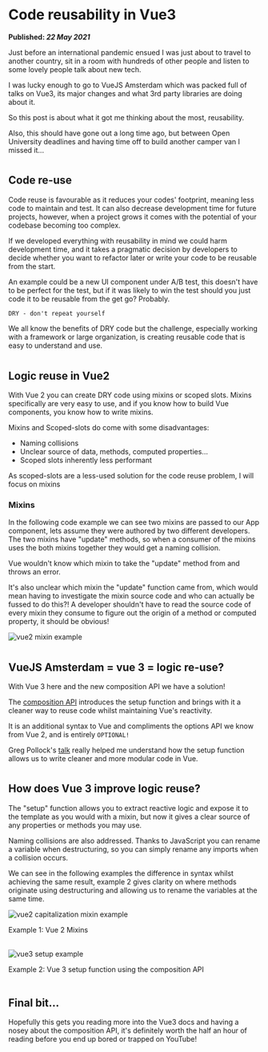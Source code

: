 # Code reusability in Vue3

__Published: *22 May 2021*__

Just before an international pandemic ensued I was just about to travel to another country, sit in a room with hundreds of other people and listen to some lovely people talk about new tech.

I was lucky enough to go to VueJS Amsterdam which was packed full of talks on Vue3, its major changes and what 3rd party libraries are doing about it.

So this post is about what it got me thinking about the most, reusability.

Also, this should have gone out a long time ago, but between Open University deadlines and having time off to build another camper van I missed it...

#
## Code re-use

Code reuse is favourable as it reduces your codes' footprint, meaning less code to maintain and test. It can also decrease development time for future projects, however, when a project grows it comes with the potential of your codebase becoming too complex.

If we developed everything with reusability in mind we could harm development time, and it takes a pragmatic decision by developers to decide whether you want to refactor later or write your code to be reusable from the start.

An example could be a new UI component under A/B test, this doesn't have to be perfect for the test, but if it was likely to win the test should you just code it to be reusable from the get go? Probably.

```markdown
DRY - don't repeat yourself
```

We all know the benefits of DRY code but the challenge, especially working with a framework or large organization, is creating reusable code that is easy to understand and use.

#
## Logic reuse in Vue2

With Vue 2 you can create DRY code using mixins or scoped slots.
Mixins specifically are very easy to use, and if you know how to build Vue components, you know how to write mixins.

Mixins and Scoped-slots do come with some disadvantages:

- Naming collisions
- Unclear source of data, methods, computed properties...
- Scoped slots inherently less performant

As scoped-slots are a less-used solution for the code reuse problem, I will focus on mixins

### Mixins

In the following code example we can see two mixins are passed to our App component, lets assume they were authored by two different developers. The two mixins have "update" methods, so when a consumer of the mixins uses the both mixins together they would get a naming collision.

Vue wouldn't know which mixin to take the "update" method from and throws an error.

It's also unclear which mixin the "update" function came from, which would mean having to investigate the mixin source code and who can actually be fussed to do this?! A developer shouldn't have to read the source code of every mixin they consume to figure out the origin of a method or computed property, it should be obvious!
 
<img src="/img/vue2-mixin-example.png"
     alt="vue2 mixin example"
     class="reactive-img" />

#
## VueJS Amsterdam = vue 3 = logic re-use?

With Vue 3 here and the new composition API we have a solution!

The [composition API](https://v3.vuejs.org/guide/composition-api-introduction.html#summary) introduces the setup function and brings with it a cleaner way to reuse code whilst maintaining Vue's reactivity.

It is an additional syntax to Vue and compliments the options API we know from Vue 2, and is entirely `OPTIONAL!`

Greg Pollock's [talk](https://www.youtube.com/watch?v=FGKpOLG34xE&list=PLCxzy-hmQq9FnnpckFDeDtbpsUqxdheQn&index=20) really helped me understand how the setup function allows us to write cleaner and more modular code in Vue.

#
## How does Vue 3 improve logic reuse?

The "setup" function allows you to extract reactive logic and expose it to the template as you would with a mixin, but now it gives a clear source of any properties or methods you may use.

Naming collisions are also addressed. Thanks to JavaScript you can rename a variable when destructuring, so you can simply rename any imports when a collision occurs.

We can see in the following examples the difference in syntax whilst achieving the same result, example 2 gives clarity on where methods originate using destructuring and allowing us to rename the variables at the same time.

<img src="/img/vue2-mixin-capitalization.png"
     alt="vue2 capitalization mixin example"
     class="reactive-img" />


Example 1: Vue 2 Mixins
</br>
</br>

<img src="/img/vue3-setup.png"
     alt="vue3 setup example"
     class="reactive-img" />

Example 2: Vue 3 setup function using the composition API
</br>
</br>

## Final bit...

Hopefully this gets you reading more into the Vue3 docs and having a nosey about the composition API, it's definitely worth the half an hour of reading before you end up bored or trapped on YouTube!

